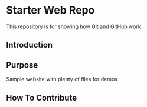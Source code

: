 # Starter Web Repo

This repository is for showing how Git and GitHub work

## Introduction


## Purpose

Sample website with plenty of files for demos

## How To Contribute
